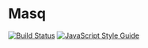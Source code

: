 # Masq

[![Build Status](https://travis-ci.org/QwantResearch/masq-app.svg?branch=master)](https://travis-ci.org/QwantResearch/masq-app)
[![JavaScript Style Guide](https://img.shields.io/badge/code_style-standard-brightgreen.svg)](https://standardjs.com)
